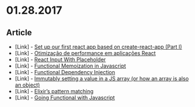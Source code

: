 # 01.28.2017

## Article

- \[Link\] - [Set up our first react app based on create-react-app (Part I)](https://medium.com/@flores.facundogabriel/set-up-our-first-react-app-based-on-create-react-app-part-i-ddf4b77d4fd3#.4epjp2eur)
- \[Link\] - [Otimização de performance em aplicações React](https://medium.com/@oieduardorabelo/otimiza%C3%A7%C3%A3o-de-performance-em-aplica%C3%A7%C3%B5es-react-55d20dc52713#.pohwlvqwm)
- \[Link\] - [React Input With Placeholder](https://medium.com/@gastonmorixe/react-input-with-placeholder-5fc9a7f1919d#.sewqksavh)
- \[Link\] - [Functional Memoization in Javascript](https://medium.com/@lunasunkaiser/functional-memoization-in-javascript-adec62508bd0#.2qtero7qu)
- \[Link\] - [Functional Dependency Injection](https://medium.com/@fourlastor/functional-dependency-injection-952214af63bc#.4ib2ainbi)
- \[Link\] - [Immutably setting a value in a JS array (or how an array is also an object)](https://medium.com/@giltayar/immutably-setting-a-value-in-a-js-array-or-how-an-array-is-also-an-object-55337f4d6702#.ilzi8mpsv)
- \[Link\] - [Elixir’s pattern matching](https://medium.com/@peterbanjo/elixir-pattern-matching-f180bb7a63ef#.exuol1jtq)
- \[Link\] - [Going Functional with Javascript](https://medium.com/@lunasunkaiser/going-functional-with-javascript-3c6b2e32c5ea#.r4yoalsyp)

